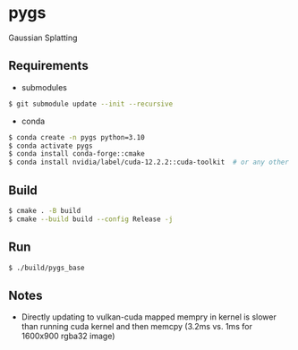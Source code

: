 # pygs
Gaussian Splatting

## Requirements
- submodules
```bash
$ git submodule update --init --recursive
```

- conda
```bash
$ conda create -n pygs python=3.10
$ conda activate pygs
$ conda install conda-forge::cmake
$ conda install nvidia/label/cuda-12.2.2::cuda-toolkit  # or any other version
```

## Build
```bash
$ cmake . -B build
$ cmake --build build --config Release -j
```

## Run
```bash
$ ./build/pygs_base
```

## Notes
- Directly updating to vulkan-cuda mapped mempry in kernel is slower than running cuda kernel and then memcpy (3.2ms vs. 1ms for 1600x900 rgba32 image)
